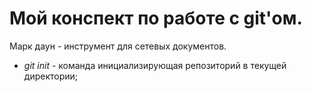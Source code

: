 # Мой конспект по работе с git'ом.


Марк даун - инструмент для сетевых документов.

* *git init* - команда инициализирующая репозиторий в текущей директории;

